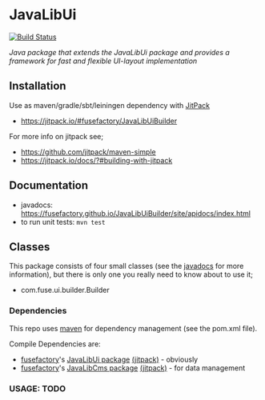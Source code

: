 # JavaLibUi

[![Build Status](https://travis-ci.org/fusefactory/JavaLibUiBuilder.svg?branch=master)](https://travis-ci.org/fusefactory/JavaLibUi)

_Java package that extends the JavaLibUi package and provides a framework for fast and flexible UI-layout implementation_

## Installation

Use as maven/gradle/sbt/leiningen dependency with [JitPack](https://github.com/jitpack/maven-modular)
* https://jitpack.io/#fusefactory/JavaLibUiBuilder

For more info on jitpack see;
* https://github.com/jitpack/maven-simple
* https://jitpack.io/docs/?#building-with-jitpack

## Documentation
* javadocs: https://fusefactory.github.io/JavaLibUiBuilder/site/apidocs/index.html
* to run unit tests: ```mvn test```

## Classes
This package consists of four small classes (see the [javadocs](https://fusefactory.github.io/JavaLibUiBuilder/site/apidocs/index.html) for more information), but there is only one you really need to know about to use it;
* com.fuse.ui.builder.Builder

### Dependencies
This repo uses [maven](https://maven.apache.org/guides/getting-started/maven-in-five-minutes.html) for dependency management (see the pom.xml file).

Compile Dependencies are:
* [fusefactory](http://fuseinteractive.it/)'s [JavaLibUi package](https://github.com/fusefactory/JavaLibUi) [(jitpack)](https://jitpack.io/#fusefactory/JavaLibUi) - obviously
* [fusefactory](http://fuseinteractive.it/)'s [JavaLibCms package](https://github.com/fusefactory/JavaLibCms) [(jitpack)](https://jitpack.io/#fusefactory/JavaLibCms) - for data management

### USAGE: TODO
